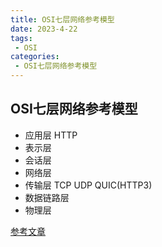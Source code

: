 ```yaml
---
title: OSI七层网络参考模型
date: 2023-4-22
tags:
 - OSI
categories: 
 - OSI七层网络参考模型
---
```

## OSI七层网络参考模型
* 应用层 HTTP
* 表示层
* 会话层
* 网络层
* 传输层 TCP UDP QUIC(HTTP3)
* 数据链路层
* 物理层


[参考文章]()

